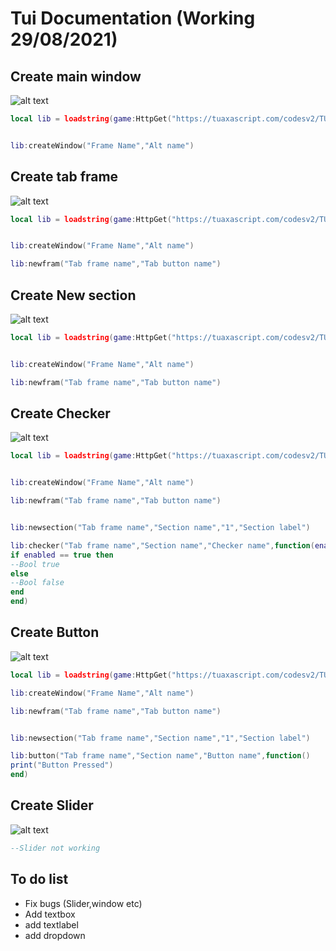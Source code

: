 # Tui Documentation (Working 29/08/2021)
## Create main window
![alt text](https://i.hizliresim.com/ovhk03o.jpg)

```lua
local lib = loadstring(game:HttpGet("https://tuaxascript.com/codesv2/TUI.lua"))()


lib:createWindow("Frame Name","Alt name")

```
## Create tab frame

![alt text](https://i.hizliresim.com/tnfqrh0.jpg)

```lua
local lib = loadstring(game:HttpGet("https://tuaxascript.com/codesv2/TUI.lua"))()


lib:createWindow("Frame Name","Alt name")

lib:newfram("Tab frame name","Tab button name")

```
## Create New section

![alt text](https://i.hizliresim.com/fncoidp.jpg)

```lua
local lib = loadstring(game:HttpGet("https://tuaxascript.com/codesv2/TUI.lua"))()


lib:createWindow("Frame Name","Alt name")

lib:newfram("Tab frame name","Tab button name")
```

## Create Checker

![alt text](https://i.hizliresim.com/rsv4ex7.jpg)
```lua
local lib = loadstring(game:HttpGet("https://tuaxascript.com/codesv2/TUI.lua"))()


lib:createWindow("Frame Name","Alt name")

lib:newfram("Tab frame name","Tab button name")


lib:newsection("Tab frame name","Section name","1","Section label")

lib:checker("Tab frame name","Section name","Checker name",function(enabled)
if enabled == true then
--Bool true
else
--Bool false
end
end)
```

## Create Button

![alt text](https://i.hizliresim.com/4lzsjwb.jpg)
```lua
local lib = loadstring(game:HttpGet("https://tuaxascript.com/codesv2/TUI.lua"))()

lib:createWindow("Frame Name","Alt name")

lib:newfram("Tab frame name","Tab button name")


lib:newsection("Tab frame name","Section name","1","Section label")

lib:button("Tab frame name","Section name","Button name",function()
print("Button Pressed")
end)
```

## Create Slider

![alt text](https://www.parallels.com/blogs/app/uploads/2015/03/1.png)
```lua
--Slider not working
```

## To do list

- Fix bugs (Slider,window etc)
- Add textbox
- add textlabel
- add dropdown
